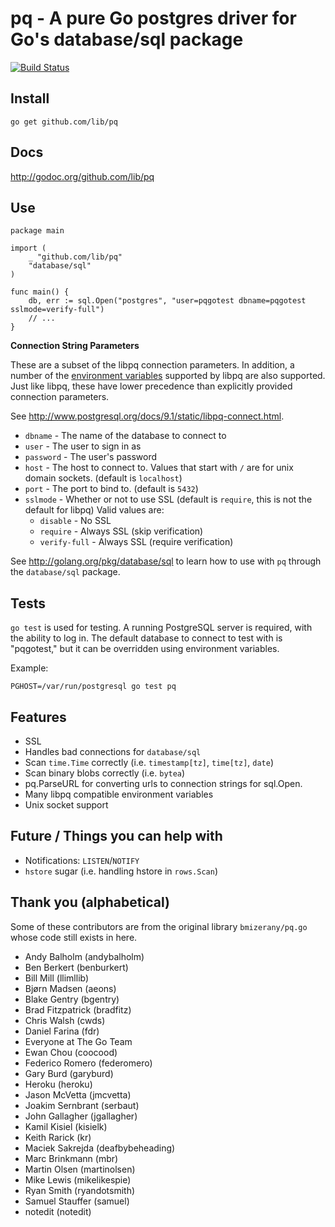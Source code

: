 # pq - A pure Go postgres driver for Go's database/sql package

[![Build Status](https://travis-ci.org/lib/pq.png?branch=master)](https://travis-ci.org/lib/pq)

## Install

	go get github.com/lib/pq

## Docs

<http://godoc.org/github.com/lib/pq>

## Use

	package main

	import (
		_ "github.com/lib/pq"
		"database/sql"
	)

	func main() {
		db, err := sql.Open("postgres", "user=pqgotest dbname=pqgotest sslmode=verify-full")
		// ...
	}

**Connection String Parameters**

These are a subset of the libpq connection parameters.  In addition, a
number of the [environment
variables](http://www.postgresql.org/docs/9.1/static/libpq-envars.html)
supported by libpq are also supported.  Just like libpq, these have
lower precedence than explicitly provided connection parameters.

See http://www.postgresql.org/docs/9.1/static/libpq-connect.html.

* `dbname` - The name of the database to connect to
* `user` - The user to sign in as
* `password` - The user's password
* `host` - The host to connect to. Values that start with `/` are for unix domain sockets. (default is `localhost`)
* `port` - The port to bind to. (default is `5432`)
* `sslmode` - Whether or not to use SSL (default is `require`, this is not the default for libpq)
	Valid values are:
	* `disable` - No SSL
	* `require` - Always SSL (skip verification)
	* `verify-full` - Always SSL (require verification)

See http://golang.org/pkg/database/sql to learn how to use with `pq` through the `database/sql` package.

## Tests

`go test` is used for testing.  A running PostgreSQL server is
required, with the ability to log in.  The default database to connect
to test with is "pqgotest," but it can be overridden using environment
variables.

Example:

	PGHOST=/var/run/postgresql go test pq

## Features

* SSL
* Handles bad connections for `database/sql`
* Scan `time.Time` correctly (i.e. `timestamp[tz]`, `time[tz]`, `date`)
* Scan binary blobs correctly (i.e. `bytea`)
* pq.ParseURL for converting urls to connection strings for sql.Open.
* Many libpq compatible environment variables
* Unix socket support

## Future / Things you can help with

* Notifications: `LISTEN`/`NOTIFY`
* `hstore` sugar (i.e. handling hstore in `rows.Scan`)

## Thank you (alphabetical)

Some of these contributors are from the original library `bmizerany/pq.go` whose
code still exists in here.

* Andy Balholm (andybalholm)
* Ben Berkert (benburkert)
* Bill Mill (llimllib)
* Bjørn Madsen (aeons)
* Blake Gentry (bgentry)
* Brad Fitzpatrick (bradfitz)
* Chris Walsh (cwds)
* Daniel Farina (fdr)
* Everyone at The Go Team
* Ewan Chou (coocood)
* Federico Romero (federomero)
* Gary Burd (garyburd)
* Heroku (heroku)
* Jason McVetta (jmcvetta)
* Joakim Sernbrant (serbaut)
* John Gallagher (jgallagher)
* Kamil Kisiel (kisielk)
* Keith Rarick (kr)
* Maciek Sakrejda (deafbybeheading)
* Marc Brinkmann (mbr)
* Martin Olsen (martinolsen)
* Mike Lewis (mikelikespie)
* Ryan Smith (ryandotsmith)
* Samuel Stauffer (samuel)
* notedit (notedit)
